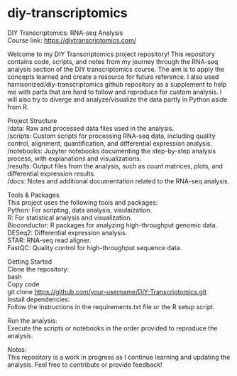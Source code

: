 # diy-transcriptomics
DIY Transcriptomics: RNA-seq Analysis  
Course link: https://diytranscriptomics.com/  


Welcome to my DIY Transcriptomics project repository! This repository contains code, scripts, and notes from my journey through the RNA-seq analysis section of the DIY transcriptomics course. The aim is to apply the concepts learned and create a resource for future reference. I also used harrisonized/diy-transcriptomics github repository as a supplement to help me with parts that are hard to follow and reproduce for custom analysis. 
I will also try to diverge and analyze/visualize the data partly in Python aside from R.   


Project Structure  
/data: Raw and processed data files used in the analysis.  
/scripts: Custom scripts for processing RNA-seq data, including quality control, alignment, quantification, and differential expression analysis.  
/notebooks: Jupyter notebooks documenting the step-by-step analysis process, with explanations and visualizations.  
/results: Output files from the analysis, such as count matrices, plots, and differential expression results.  
/docs: Notes and additional documentation related to the RNA-seq analysis.  

Tools & Packages  
This project uses the following tools and packages:  
Python: For scripting, data analysis, visulaization.  
R: For statistical analysis and visualization.  
Bioconductor: R packages for analyzing high-throughput genomic data.  
DESeq2: Differential expression analysis.  
STAR: RNA-seq read aligner.  
FastQC: Quality control for high-throughput sequence data.  

Getting Started  
Clone the repository:  
bash  
Copy code  
git clone https://github.com/your-username/DIY-Transcriptomics.git  
Install dependencies:  
Follow the instructions in the requirements.txt file or the R setup script.  

Run the analysis:  
Execute the scripts or notebooks in the order provided to reproduce the analysis.  

Notes:  
This repository is a work in progress as I continue learning and updating the analysis.
Feel free to contribute or provide feedback!  

